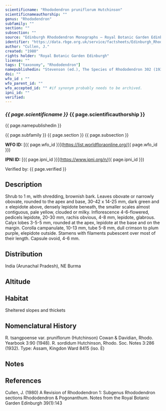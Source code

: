 ```yaml
---
scientificname: "Rhododendron pruniflorum Hutchinson"
scientificnameauthorship: ""
genus: "Rhododendron"
subfamily: ""
section: ""
subsection: ""
source: "Edinburgh Rhododendron Monographs – Royal Botanic Garden Edinburgh"
identifier: "https://data.rbge.org.uk/service/factsheets/Edinburgh_Rhododendron_Monographs.xhtml"
author: "Cullen, J."
created: "1980"
rights holder: "Royal Botanic Garden Edinburgh"
license: ""
tags: ["taxonomy", "Rhododendron"]
namepublishedin: "Stevenson (ed.), The Species of Rhododendron 302 (1930)"
doi: ""
wfo_id : ""
wfo_parent_id: ""
wfo_accepted_id: "" #if synonym probably needs to be archived.                      
ipni_id: ""
verified:
---
```

### _{{ page.scientificname }}_ {{ page.scientificauthorship }}
 {{ page.namepublishedin }}

{{ page.subfamily }} {{ page.section }} {{ page.subsection }}

**WFO ID:** [{{ page.wfo_id }}](https://list.worldfloraonline.org/{{ page.wfo_id }})

**IPNI ID:** [{{ page.ipni_id }}](https://www.ipni.org/n/{{ page.ipni_id }})

Verified by: {{ page.verified }}



## Description
Shrub to 1 m, with shredding, brownish bark. Leaves obovate or narrowly obovate, rounded to the apex and base, 30-42 x 14-25 mm, dark green and ± elepidote above, densely lepidote beneath, the smaller scales almost contiguous, pale yellow, clouded or milky. Inflorescence 4-6-flowered, pedicels lepidote, 20-30 mm, rachis obvious, 4-8 mm, lepidote, glabrous. Calyx lobes 3-5-5 mm, rounded at the apex, lepidote at the base and on the margin. Corolla campanulate, 10-13 mm, tube 5-8 mm, dull crimson to plum purple, elepidote outside. Stamens with filaments pubescent over most of their length. Capsule ovoid, 4-6 mm.

## Distribution
India (Arunachal Pradesh), NE Burma

## Altitude


## Habitat
Sheltered slopes and thickets

## Nomenclatural History
R. tsangpoense var. pruniflorum (Hutchinson) Cowan & Davidian, Rhodo. Yearbook 3:90 (1948). R. sordidum Hutchinson, Rhodo. Soc. Notes 3:286 (1932). Type: Assam, Kingdon Ward 8415 (iso. E)
                       
## Notes


## References

Cullen, J. (1980) A Revision of Rhododendron 1: Subgenus Rhododendron sections Rhododendron & Pogonanthum. Notes from the Royal Botanic Garden Edinburgh 39(1):143
